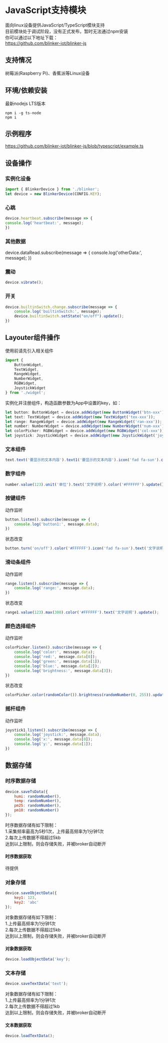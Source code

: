 # JavaScript支持模块  
面向linux设备提供JavaScript/TypeScript模块支持  
目前模块处于调试阶段，没有正式发布，暂时无法通过npm安装  
你可以通过以下地址下载：  
https://github.com/blinker-iot/blinker-js  


## 支持情况  
树莓派(Raspberry Pi)、香蕉派等Linux设备  

## 环境/依赖安装  
最新nodejs LTS版本  
```
npm i -g ts-node
npm i
```

## 示例程序
https://github.com/blinker-iot/blinker-js/blob/typescript/example.ts  

## 设备操作  
### 实例化设备  
```js
import { BlinkerDevice } from './blinker';
let device = new BlinkerDevice(CONFIG.KEY);
```
### 心跳  
```js
device.heartbeat.subscribe(message => {
console.log('heartbeat:', message);
})
```

### 其他数据  
device.dataRead.subscribe(message => {
    console.log('otherData:', message);
})

### 震动  
```js
device.vibrate();
```

### 开关  
```js
device.builtinSwitch.change.subscribe(message => {
    console.log('builtinSwitch:', message);
    device.builtinSwitch.setState("on/off").update();
})
```

## Layouter组件操作  
使用前请先引入相关组件  
```js
import { 
    ButtonWidget, 
    TextWidget, 
    RangeWidget, 
    NumberWidget, 
    RGBWidget, 
    JoystickWidget 
} from './widget';
```
实例化并注册组件，构造函数参数为App中设置的key，如：  

```js
let button: ButtonWidget = device.addWidget(new ButtonWidget('btn-xxx'));
let text: TextWidget = device.addWidget(new TextWidget('tex-xxx'));
let range: RangeWidget = device.addWidget(new RangeWidget('ran-xxx'));
let number: NumberWidget = device.addWidget(new NumberWidget('num-xxx'));
let colorPicker: RGBWidget = device.addWidget(new RGBWidget('col-xxx'));
let joystick: JoystickWidget = device.addWidget(new JoystickWidget('joy-xxx'));
```

### 文本组件  
```js
text.text('要显示的文本内容').text1('要显示的文本内容').icon('fad fa-sun').color('#FFFFFF').update();
```

### 数字组件  
```js
number.value(123).unit('单位').text('文字说明').color('#FFFFFF').update();
```

### 按键组件  
动作监听  
```js  
button.listen().subscribe(message => {
    console.log('button1:', message.data);
})
```
状态改变  
```js  
button.turn('on/off').color('#FFFFFF').icon('fad fa-sun').text('文字说明').update();
```

### 滑动条组件  
动作监听  
```js  
range.listen().subscribe(message => {
    console.log('range:', message.data);
})
```
状态改变
```js  
range1.value(123).max(300).color('#FFFFFF').text('文字说明').update();
```

### 颜色选择组件  
动作监听  
```js  
colorPicker.listen().subscribe(message => {
    console.log('color:', message.data);
    console.log('red:', message.data[0]);
    console.log('green:', message.data[1]);
    console.log('blue:', message.data[2]);
    console.log('brightness:', message.data[3]);
})
```
状态改变
```js  
colorPicker.color(randomColor()).brightness(randomNumber(0, 255)).update()
```

### 摇杆组件  
动作监听  
```js
joystick1.listen().subscribe(message => {
    console.log('joystick:', message.data);
    console.log('x:', message.data[0]);
    console.log('y:', message.data[1]);
})
```

## 数据存储  
### 时序数据存储  
```js
device.saveTsData({
    humi: randomNumber(),
    temp: randomNumber(),
    pm25: randomNumber(),
    pm10: randomNumber()
});
```
时序数据存储有如下限制：  
    1.采集频率最高为5秒1次，上传最高频率为1分钟1次  
    2.每次上传数据不得超过5kb  
达到以上限制，则会存储失败，并被broker自动断开  
#### 时序数据获取  
待提供  

### 对象存储  
```js
device.saveObjectData({
    key1: 123,
    key2: 'abc'
});
```
对象数据存储有如下限制：  
    1.上传最高频率为1分钟1次  
    2.每次上传数据不得超过5kb  
达到以上限制，则会存储失败，并被broker自动断开  

#### 对象数据获取  
```js
device.loadObjectData('key');
```

### 文本存储  
```js
device.saveTextData('text');
```
对象数据存储有如下限制：  
    1.上传最高频率为1分钟1次  
    2.每次上传数据不得超过1kb  
达到以上限制，则会存储失败，并被broker自动断开  
#### 文本数据获取  
```js
device.loadTextData();
```

